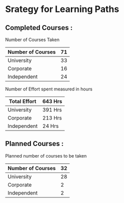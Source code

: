 # Srategy for Learning Paths

## Completed Courses : 

Number of Courses Taken 

| Number of Courses | 71 |
| --- | --- |
| University | 33 |
| Corporate | 16 |
| Independent | 24 |

Number of Effort spent measured in hours

| Total Effort | 643 Hrs |
| --- | --- |
| University | 391 Hrs |
| Corporate | 213 Hrs |
| Independent | 24 Hrs |

## Planned Courses : 

Planned number of courses to be taken

| Number of Courses | 32 |
| --- | --- |
| University | 28 |
| Corporate | 2 |
| Independent | 2 |
  
